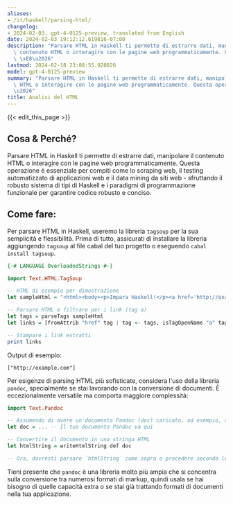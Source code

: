 ```yaml
---
aliases:
- /it/haskell/parsing-html/
changelog:
- 2024-02-03, gpt-4-0125-preview, translated from English
date: 2024-02-03 19:12:12.619816-07:00
description: "Parsare HTML in Haskell ti permette di estrarre dati, manipolare il\
  \ contenuto HTML o interagire con le pagine web programmaticamente. Questa operazione\
  \ \xE8\u2026"
lastmod: 2024-02-18 23:08:55.928026
model: gpt-4-0125-preview
summary: "Parsare HTML in Haskell ti permette di estrarre dati, manipolare il contenuto\
  \ HTML o interagire con le pagine web programmaticamente. Questa operazione \xE8\
  \u2026"
title: Analisi del HTML
---
```


{{< edit_this_page >}}

## Cosa & Perché?

Parsare HTML in Haskell ti permette di estrarre dati, manipolare il contenuto HTML o interagire con le pagine web programmaticamente. Questa operazione è essenziale per compiti come lo scraping web, il testing automatizzato di applicazioni web e il data mining da siti web - sfruttando il robusto sistema di tipi di Haskell e i paradigmi di programmazione funzionale per garantire codice robusto e conciso.

## Come fare:

Per parsare HTML in Haskell, useremo la libreria `tagsoup` per la sua semplicità e flessibilità. Prima di tutto, assicurati di installare la libreria aggiungendo `tagsoup` al file cabal del tuo progetto o eseguendo `cabal install tagsoup`.

```haskell
{-# LANGUAGE OverloadedStrings #-}

import Text.HTML.TagSoup

-- HTML di esempio per dimostrazione
let sampleHtml = "<html><body><p>Impara Haskell!</p><a href='http://example.com'>Clicca Qui</a></body></html>"

-- Parsare HTML e filtrare per i link (tag a)
let tags = parseTags sampleHtml
let links = [fromAttrib "href" tag | tag <- tags, isTagOpenName "a" tag]

-- Stampare i link estratti
print links
```

Output di esempio:
```plaintext
["http://example.com"]
```

Per esigenze di parsing HTML più sofisticate, considera l'uso della libreria `pandoc`, specialmente se stai lavorando con la conversione di documenti. È eccezionalmente versatile ma comporta maggiore complessità:

```haskell
import Text.Pandoc

-- Assumendo di avere un documento Pandoc (doc) caricato, ad esempio, dalla lettura di un file
let doc = ... -- Il tuo documento Pandoc va qui

-- Convertire il documento in una stringa HTML
let htmlString = writeHtmlString def doc

-- Ora, dovresti parsare `htmlString` come sopra o procedere secondo le tue necessità.
```
Tieni presente che `pandoc` è una libreria molto più ampia che si concentra sulla conversione tra numerosi formati di markup, quindi usala se hai bisogno di quelle capacità extra o se stai già trattando formati di documenti nella tua applicazione.
